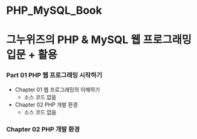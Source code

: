 PHP_MySQL_Book
=============
그누위즈의 PHP &amp; MySQL 웹 프로그래밍 입문 + 활용
=============
### Part 01 PHP 웹 프로그래밍 시작하기
* Chapter 01 웹 프로그래밍의 이해하기
  + 소스 코드 없음
* Chapter 02 PHP 개발 환경
  + 소스 코드 없음
### Chapter 02 PHP 개발 환경
